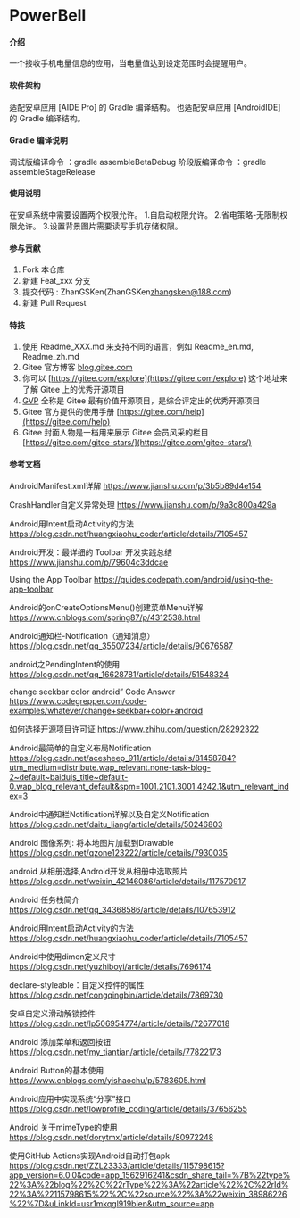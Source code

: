 # PowerBell

#### 介绍
一个接收手机电量信息的应用，当电量值达到设定范围时会提醒用户。

#### 软件架构
适配安卓应用 [AIDE Pro] 的 Gradle 编译结构。
也适配安卓应用 [AndroidIDE] 的 Gradle 编译结构。


#### Gradle 编译说明
调试版编译命令 ：gradle assembleBetaDebug
阶段版编译命令 ：gradle assembleStageRelease

#### 使用说明

在安卓系统中需要设置两个权限允许。
1.自启动权限允许。
2.省电策略-无限制权限允许。
3.设置背景图片需要读写手机存储权限。

#### 参与贡献

1.  Fork 本仓库
2.  新建 Feat_xxx 分支
3.  提交代码 : ZhanGSKen(ZhanGSKen<zhangsken@188.com>)
4.  新建 Pull Request


#### 特技

1.  使用 Readme\_XXX.md 来支持不同的语言，例如 Readme\_en.md, Readme\_zh.md
2.  Gitee 官方博客 [blog.gitee.com](https://blog.gitee.com)
3.  你可以 [https://gitee.com/explore](https://gitee.com/explore) 这个地址来了解 Gitee 上的优秀开源项目
4.  [GVP](https://gitee.com/gvp) 全称是 Gitee 最有价值开源项目，是综合评定出的优秀开源项目
5.  Gitee 官方提供的使用手册 [https://gitee.com/help](https://gitee.com/help)
6.  Gitee 封面人物是一档用来展示 Gitee 会员风采的栏目 [https://gitee.com/gitee-stars/](https://gitee.com/gitee-stars/)

#### 参考文档

AndroidManifest.xml详解
https://www.jianshu.com/p/3b5b89d4e154

CrashHandler自定义异常处理
https://www.jianshu.com/p/9a3d800a429a

Android用Intent启动Activity的方法
https://blog.csdn.net/huangxiaohu_coder/article/details/7105457

Android开发：最详细的 Toolbar 开发实践总结
https://www.jianshu.com/p/79604c3ddcae

Using the App Toolbar
https://guides.codepath.com/android/using-the-app-toolbar

Android的onCreateOptionsMenu()创建菜单Menu详解
https://www.cnblogs.com/spring87/p/4312538.html

Android通知栏-Notification（通知消息）
https://blog.csdn.net/qq_35507234/article/details/90676587

android之PendingIntent的使用
https://blog.csdn.net/qq_16628781/article/details/51548324

change seekbar color android” Code Answer
https://www.codegrepper.com/code-examples/whatever/change+seekbar+color+android

如何选择开源项目许可证
https://www.zhihu.com/question/28292322

Android最简单的自定义布局Notification
https://blog.csdn.net/acesheep_911/article/details/81458784?utm_medium=distribute.wap_relevant.none-task-blog-2~default~baidujs_title~default-0.wap_blog_relevant_default&spm=1001.2101.3001.4242.1&utm_relevant_index=3

Android中通知栏Notification详解以及自定义Notification
https://blog.csdn.net/daitu_liang/article/details/50246803

Android 图像系列: 将本地图片加载到Drawable
https://blog.csdn.net/qzone123222/article/details/7930035

android 从相册选择,Android开发从相册中选取照片
https://blog.csdn.net/weixin_42146086/article/details/117570917

Android 任务栈简介
https://blog.csdn.net/qq_34368586/article/details/107653912

Android用Intent启动Activity的方法
https://blog.csdn.net/huangxiaohu_coder/article/details/7105457

Android中使用dimen定义尺寸
https://blog.csdn.net/yuzhiboyi/article/details/7696174

declare-styleable：自定义控件的属性
https://blog.csdn.net/congqingbin/article/details/7869730

安卓自定义滑动解锁控件
https://blog.csdn.net/lp506954774/article/details/72677018

Android 添加菜单和返回按钮
https://blog.csdn.net/my_tiantian/article/details/77822173

Android Button的基本使用
https://www.cnblogs.com/yishaochu/p/5783605.html

Android应用中实现系统“分享”接口
https://blog.csdn.net/lowprofile_coding/article/details/37656255

Android 关于mimeType的使用
https://blog.csdn.net/dorytmx/article/details/80972248

使用GitHub Actions实现Android自动打包apk
https://blog.csdn.net/ZZL23333/article/details/115798615?app_version=6.0.0&code=app_1562916241&csdn_share_tail=%7B%22type%22%3A%22blog%22%2C%22rType%22%3A%22article%22%2C%22rId%22%3A%22115798615%22%2C%22source%22%3A%22weixin_38986226%22%7D&uLinkId=usr1mkqgl919blen&utm_source=app
